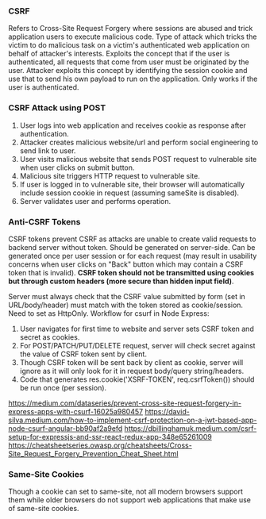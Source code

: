 ### CSRF

Refers to Cross-Site Request Forgery where sessions are abused and trick application users to execute malicious code. Type of attack which tricks the victim to do malicious task on a victim's authenticated web application on behalf of attacker's interests. Exploits the concept that if the user is authenticated, all requests that come from user must be originated by the user. Attacker exploits this concept by identifying the session cookie and use that to send his own payload to run on the application. Only works if the user is authenticated.

### CSRF Attack using POST

1. User logs into web application and receives cookie as response after authentication.
2. Attacker creates malicious website/url and perform social engineering to send link to user.
3. User visits malicious website that sends POST request to vulnerable site when user clicks on submit button.
4. Malicious site triggers HTTP request to vulnerable site.
5. If user is logged in to vulnerable site, their browser will automatically include session cookie in request (assuming sameSite is disabled).
6. Server validates user and performs operation.

### Anti-CSRF Tokens

CSRF tokens prevent CSRF as attacks are unable to create valid requests to backend server without token. Should be generated on server-side. Can be generated once per user session or for each request (may result in usability concerns when user clicks on "Back" button which may contain a CSRF token that is invalid). **CSRF token should not be transmitted using cookies but through custom headers (more secure than hidden input field)**.

Server must always check that the CSRF value submitted by form (set in URL/body/header) must match with the token stored as cookie/session. Need to set as HttpOnly. Workflow for csurf in Node Express:

1. User navigates for first time to website and server sets CSRF token and secret as cookies.
2. For POST/PATCH/PUT/DELETE request, server will check secret against the value of CSRF token sent by client.
3. Though CSRF token will be sent back by client as cookie, server will ignore as it will only look for it in request body/query string/headers.
4. Code that generates res.cookie('XSRF-TOKEN', req.csrfToken()) should be run once (per session).

https://medium.com/dataseries/prevent-cross-site-request-forgery-in-express-apps-with-csurf-16025a980457
https://david-silva.medium.com/how-to-implement-csrf-protection-on-a-jwt-based-app-node-csurf-angular-bb90af2a9efd
https://dbillinghamuk.medium.com/csrf-setup-for-expressjs-and-ssr-react-redux-app-348e65261009
https://cheatsheetseries.owasp.org/cheatsheets/Cross-Site_Request_Forgery_Prevention_Cheat_Sheet.html

### Same-Site Cookies

Though a cookie can set to same-site, not all modern browsers support them while older browsers do not support web applications that make use of same-site cookies.
